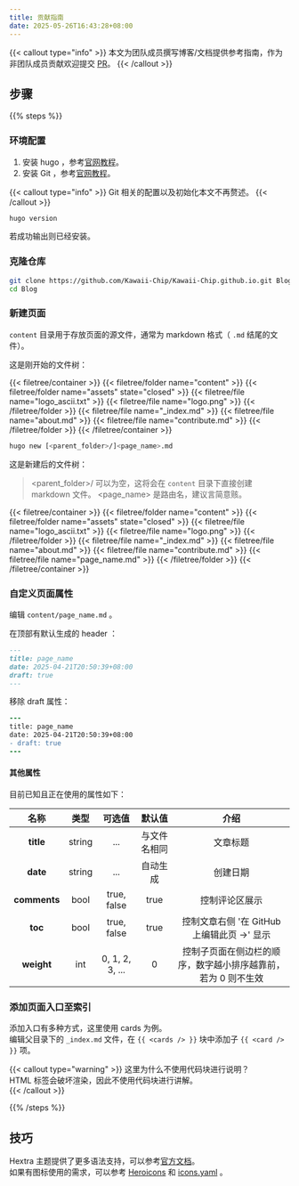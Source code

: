 ```yaml
---
title: 贡献指南
date: 2025-05-26T16:43:28+08:00
---
```


{{< callout type="info" >}}
  本文为团队成员撰写博客/文档提供参考指南，作为非团队成员贡献欢迎提交 [PR](https://github.com/Kawaii-Chip/Kawaii-Chip.github.io/pulls)。
{{< /callout >}}

## 步骤

{{% steps %}}

### 环境配置

1. 安装 hugo ，参考[官网教程](https://gohugo.io/installation/)。
2. 安装 Git ，参考[官网教程](https://git-scm.com/book/en/v2/Getting-Started-Installing-Git)。

{{< callout type="info" >}}
  Git 相关的配置以及初始化本文不再赘述。
{{< /callout >}}

```bash
hugo version
```

若成功输出则已经安装。

### 克隆仓库

```bash
git clone https://github.com/Kawaii-Chip/Kawaii-Chip.github.io.git Blog
cd Blog
```

### 新建页面

`content` 目录用于存放页面的源文件，通常为 markdown 格式（ `.md` 结尾的文件）。

这是刚开始的文件树：

{{< filetree/container >}}
  {{< filetree/folder name="content" >}}
    {{< filetree/folder name="assets" state="closed" >}}
      {{< filetree/file name="logo_ascii.txt" >}}
      {{< filetree/file name="logo.png" >}}
    {{< /filetree/folder >}}
    {{< filetree/file name="_index.md" >}}
    {{< filetree/file name="about.md" >}}
    {{< filetree/file name="contribute.md" >}}
  {{< /filetree/folder >}}
{{< /filetree/container >}}

```bash
hugo new [<parent_folder>/]<page_name>.md
```

这是新建后的文件树：

> <parent_folder>/ 可以为空，这将会在 `content` 目录下直接创建 markdown 文件。
> <page_name> 是路由名，建议言简意赅。

{{< filetree/container >}}
  {{< filetree/folder name="content" >}}
    {{< filetree/folder name="assets" state="closed" >}}
      {{< filetree/file name="logo_ascii.txt" >}}
      {{< filetree/file name="logo.png" >}}
    {{< /filetree/folder >}}
    {{< filetree/file name="_index.md" >}}
    {{< filetree/file name="about.md" >}}
    {{< filetree/file name="contribute.md" >}}
    {{< filetree/file name="page_name.md" >}}
  {{< /filetree/folder >}}
{{< /filetree/container >}}

### 自定义页面属性

编辑 `content/page_name.md` 。

在顶部有默认生成的 header ：

```markdown {filename="page_name.md",linenos=table}
---
title: page_name
date: 2025-04-21T20:50:39+08:00
draft: true
---
```

移除 draft 属性：

```diff {filename="page_name.md",linenos=table}
---
title: page_name
date: 2025-04-21T20:50:39+08:00
- draft: true
---
```

#### 其他属性

目前已知且正在使用的属性如下：

| 名称         | 类型   | 可选值          | 默认值       | 介绍                                                          |
|:------------:|:------:|:---------------:|:------------:|:-------------------------------------------------------------:|
| **title**    | string | ...             | 与文件名相同 | 文章标题                                                      |
| **date**     | string | ...             | 自动生成     | 创建日期                                                      |
| **comments** | bool   | true, false     | true         | 控制评论区展示                                                |
| **toc**      | bool   | true, false     | true         | 控制文章右侧 '在 GitHub 上编辑此页 →' 显示                              |
| **weight**   | int    | 0, 1, 2, 3, ... | 0            | 控制子页面在侧边栏的顺序，数字越小排序越靠前，若为 0 则不生效 |

### 添加页面入口至索引

添加入口有多种方式，这里使用 cards 为例。  
编辑父目录下的 `_index.md` 文件，在 `{{ <cards /> }}` 块中添加子 `{{ <card /> }}` 项。  

{{< callout type="warning" >}}
  这里为什么不使用代码块进行说明？  
  HTML 标签会破坏渲染，因此不使用代码块进行讲解。  
{{< /callout >}}

{{% /steps %}}

## 技巧

Hextra 主题提供了更多语法支持，可以参考[官方文档](https://imfing.github.io/hextra/zh-cn/docs/guide/)。  
如果有图标使用的需求，可以参考 [Heroicons](https://v1.heroicons.com/) 和 [icons.yaml](https://github.com/imfing/hextra/blob/main/data/icons.yaml) 。  
